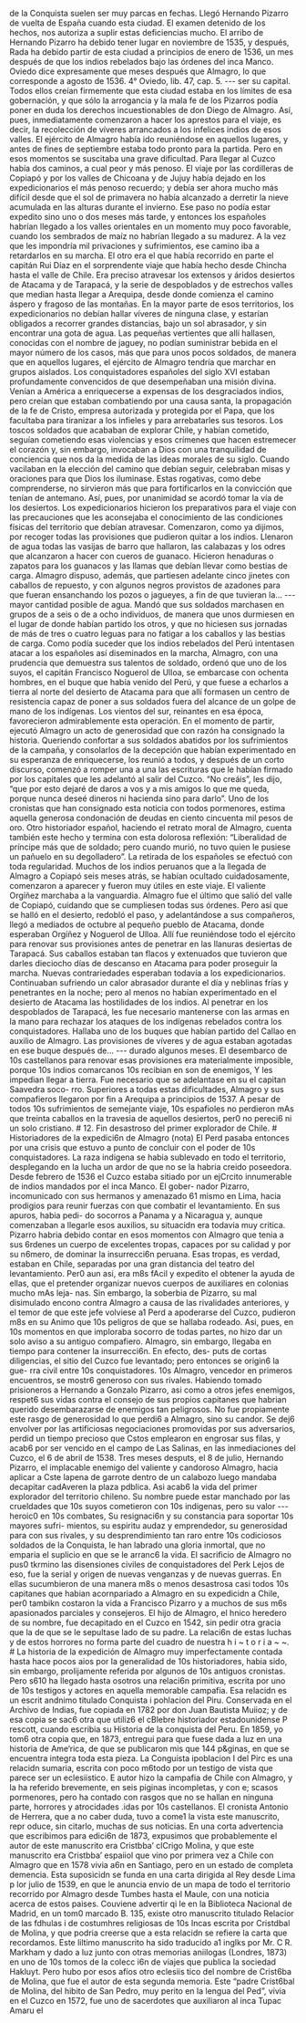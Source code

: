 de la Conquista suelen ser muy parcas en fechas. Llegó Hernando Pizarro de vuelta de España cuando esta ciudad. El examen detenido de los hechos, nos autoriza a suplir estas deficiencias mucho. El arribo de Hernando Pizarro ha debido tener lugar en noviembre de 1535, y después, Rada ha debido partir de esta ciudad a principios de enero de 1536, un mes después de que los indios rebelados bajo las órdenes del inca Manco. Oviedo dice expresamente que meses después que Almagro, lo que corresponde a agosto de 1536. 4° Oviedo, lib. 47, cap. 5. --- ser su capital. Todos ellos creían firmemente que esta ciudad estaba en los límites de esa gobernación, y que sólo la arrogancia y la mala fe de los Pizarros podía poner en duda los derechos incuestionables de don Diego de Almagro. Así, pues, inmediatamente comenzaron a hacer los aprestos para el viaje, es decir, la recolección de víveres arrancados a los infelices indios de esos valles. El ejército de Almagro había ido reuniéndose en aquellos lugares, y antes de fines de septiembre estaba todo pronto para la partida. Pero en esos momentos se suscitaba una grave dificultad. Para llegar al Cuzco había dos caminos, a cual peor y más penoso. El viaje por las cordilleras de Copiapó y por los valles de Chicoana y de Jujuy había dejado en los expedicionarios el más penoso recuerdo; y debía ser ahora mucho más difícil desde que el sol de primavera no había alcanzado a derretir la nieve acumulada en las alturas durante el invierno. Ese paso no podía estar expedito sino uno o dos meses más tarde, y entonces los españoles habrían llegado a los valles orientales en un momento muy poco favorable, cuando los sembrados de maíz no habrían llegado a su madurez. A la vez que les impondría mil privaciones y sufrimientos, ese camino iba a retardarlos en su marcha. El otro era el que había recorrido en parte el capitán Rui Díaz en el sorprendente viaje que había hecho desde Chincha hasta el valle de Chile. Era preciso atravesar los extensos y áridos desiertos de Atacama y de Tarapacá, y la serie de despoblados y de estrechos valles que median hasta llegar a Arequipa, desde donde comienza el camino áspero y fragoso de las montañas. En la mayor parte de esos territorios, los expedicionarios no debían hallar víveres de ninguna clase, y estarían obligados a recorrer grandes distancias, bajo un sol abrasador, y sin encontrar una gota de agua. Las pequeñas vertientes que allí hallasen, conocidas con el nombre de jaguey, no podían suministrar bebida en el mayor número de los casos, más que para unos pocos soldados, de manera que en aquellos lugares, el ejército de Almagro tendría que marchar en grupos aislados. Los conquistadores españoles del siglo XVI estaban profundamente convencidos de que desempeñaban una misión divina. Venían a América a enriquecerse a expensas de los desgraciados indios, pero creían que estaban combatiendo por una causa santa, la propagación de la fe de Cristo, empresa autorizada y protegida por el Papa, que los facultaba para tiranizar a los infieles y para arrebatarles sus tesoros. Los toscos soldados que acababan de explorar Chile, y habían cometido, seguían cometiendo esas violencias y esos crímenes que hacen estremecer el corazón y, sin embargo, invocaban a Dios con una tranquilidad de conciencia que nos da la medida de las ideas morales de su siglo. Cuando vacilaban en la elección del camino que debían seguir, celebraban misas y oraciones para que Dios los iluminase. Estas rogativas, como debe comprenderse, no sirvieron más que para fortificarlos en la convicción que tenían de antemano. Así, pues, por unanimidad se acordó tomar la vía de los desiertos. Los expedicionarios hicieron los preparativos para el viaje con las precauciones que les aconsejaba el conocimiento de las condiciones físicas del territorio que debían atravesar. Comenzaron, como ya dijimos, por recoger todas las provisiones que pudieron quitar a los indios. Llenaron de agua todas las vasijas de barro que hallaron, las calabazas y los odres que alcanzaron a hacer con cueros de guanaco. Hicieron henaduras o zapatos para los guanacos y las llamas que debían llevar como bestias de carga. Almagro dispuso, además, que partiesen adelante cinco jinetes con caballos de repuesto, y con algunos negros provistos de azadones para que fueran ensanchando los pozos o jagueyes, a fin de que tuvieran la... --- mayor cantidad posible de agua. Mandó que sus soldados marchasen en grupos de a seis o de a ocho individuos, de manera que unos durmiesen en el lugar de donde habían partido los otros, y que no hiciesen sus jornadas de más de tres o cuatro leguas para no fatigar a los caballos y las bestias de carga. Como podía suceder que los indios rebelados del Perú intentasen atacar a los españoles así diseminados en la marcha, Almagro, con una prudencia que demuestra sus talentos de soldado, ordenó que uno de los suyos, el capitán Francisco Noguerol de Ulloa, se embarcase con ochenta hombres, en el buque que había venido del Perú, y que fuese a echarlos a tierra al norte del desierto de Atacama para que allí formasen un centro de resistencia capaz de poner a sus soldados fuera del alcance de un golpe de mano de los indígenas. Los vientos del sur, reinantes en esa época, favorecieron admirablemente esta operación. En el momento de partir, ejecutó Almagro un acto de generosidad que con razón ha consignado la historia. Queriendo confortar a sus soldados abatidos por los sufrimientos de la campaña, y consolarlos de la decepción que habían experimentado en su esperanza de enriquecerse, los reunió a todos, y después de un corto discurso, comenzó a romper una a una las escrituras que le habían firmado por los capitales que les adelantó al salir del Cuzco. “No creáis”, les dijo, “que por esto dejaré de daros a vos y a mis amigos lo que me queda, porque nunca deseé dineros ni hacienda sino para darlo”. Uno de los cronistas que han consignado esta noticia con todos pormenores, estima aquella generosa condonación de deudas en ciento cincuenta mil pesos de oro. Otro historiador español, haciendo el retrato moral de Almagro, cuenta también este hecho y termina con esta dolorosa reflexión: “Liberalidad de príncipe más que de soldado; pero cuando murió, no tuvo quien le pusiese un pañuelo en su degolladero”. La retirada de los españoles se efectuó con toda regularidad. Muchos de los indios peruanos que a la llegada de Almagro a Copiapó seis meses atrás, se habían ocultado cuidadosamente, comenzaron a aparecer y fueron muy útiles en este viaje. El valiente Orgíñez marchaba a la vanguardia. Almagro fue el último que salió del valle de Copiapó, cuidando que se cumpliesen todas sus órdenes. Pero así que se halló en el desierto, redobló el paso, y adelantándose a sus compañeros, llegó a mediados de octubre al pequeño pueblo de Atacama, donde esperaban Orgíñez y Noguerol de Ulloa. Allí fue reuniéndose todo el ejército para renovar sus provisiones antes de penetrar en las llanuras desiertas de Tarapacá. Sus caballos estaban tan flacos y extenuados que tuvieron que darles dieciocho días de descanso en Atacama para poder proseguir la marcha. Nuevas contrariedades esperaban todavía a los expedicionarios. Continuaban sufriendo un calor abrasador durante el día y neblinas frías y penetrantes en la noche; pero al menos no habían experimentado en el desierto de Atacama las hostilidades de los indios. Al penetrar en los despoblados de Tarapacá, les fue necesario mantenerse con las armas en la mano para rechazar los ataques de los indígenas rebelados contra los conquistadores. Hallaba uno de los buques que habían partido del Callao en auxilio de Almagro. Las provisiones de víveres y de agua estaban agotadas en ese buque después de... --- durado algunos meses. El desembarco de 10s castellanos para renovar esas provisiones era materialmente imposible, porque 10s indios comarcanos 10s recibian en son de enemigos, Y les impedian llegar a tierra. Fue necesario que se adelantase en su el capitan Saavedra soco- rro. Superiores a todas estas dificultades, Almagro y sus compafieros llegaron por fin a Arequipa a principios de 1537. A pesar de todos 10s sufrimientos de semejante viaje, 10s espafioles no perdieron mAs que treinta caballos en la travesia de aquellos desiertos, per0 no pereci6 ni un solo cristiano. # 12. Fin desastroso del primer explorador de Chile. # Historiadores de la expedici6n de Almagro (nota) El Perd pasaba entonces por una crisis que estuvo a punto de concluir con el poder de 10s conquistadores. La raza indigena se habia sublevado en todo el territorio, desplegando en la lucha un ardor de que no se la habria creido poseedora. Desde febrero de 1536 el Cuzco estaba sitiado por un ejCrcito innumerable de indios mandados por el inca Manco. El gober- nador Pizarro, incomunicado con sus hermanos y amenazado 61 mismo en Lima, hacia prodigios para reunir fuerzas con que combatir el levantamiento. En sus apuros, habia pedi- do socorros a Panama y a Nicaragua y, aunque comenzaban a llegarle esos auxilios, su situacidn era todavia muy critica. Pizarro habria debido contar en esos momentos con Almagro que tenia a sus 6rdenes un cuerpo de excelentes tropas, capaces por su calidad y por su n6mero, de dominar la insurrecci6n peruana. Esas tropas, es verdad, estaban en Chile, separadas por una gran distancia del teatro del levantamiento. Per0 aun asi, era m8s fAcil y expedito el obtener la ayuda de ellas, que el pretender organizar nuevos cuerpos de auxiliares en colonias mucho mAs leja- nas. Sin embargo, la soberbia de Pizarro, su mal disimulado encono contra Almagro a causa de las rivalidades anteriores, y el temor de que este jefe volviese a1 Perd a apoderarse del Cuzco, pudieron m8s en su Animo que 10s peligros de que se hallaba rodeado. Asi, pues, en 10s momentos en que imploraba socorro de todas partes, no hizo dar un solo aviso a su antiguo compafiero. Almagro, sin embargo, llegaba en tiempo para contener la insurrecci6n. En efecto, des- puts de cortas diligencias, el sitio del Cuzco fue levantado; pero entonces se origin6 la gue- rra civil entre 10s conquistadores. 10s Almagro, vencedor en primeros encuentros, se mostr6 generoso con sus rivales. Habiendo tomado prisioneros a Hernando a Gonzalo Pizarro, asi como a otros jefes enemigos, respet6 sus vidas contra el consejo de sus propios capitanes que habrian querido desembarazarse de enemigos tan peligrosos. No fue propiamente este rasgo de generosidad lo que perdi6 a Almagro, sino su candor. Se dej6 envolver por las artificiosas negociaciones promovidas por sus adversarios, perdid un tiempo precioso que Cstos emplearon en engrosar sus filas, y acab6 por ser vencido en el campo de Las Salinas, en las inmediaciones del Cuzco, el 6 de abril de 1538. Tres meses desputs, el 8 de julio, Hernando Pizarro, el implacable enemigo del valiente y candoroso Almagro, hacia aplicar a Cste lapena de garrote dentro de un calabozo luego mandaba decapitar cadAveren la plaza pdblica. Asi acab6 la vida del primer explorador del territorio chileno. Su nombre puede estar manchado por las crueldades que 10s suyos cometieron con 10s indigenas, pero su valor --- heroic0 en 10s combates, Su resignaci6n y su constancia para soportar 10s mayores sufri- mientos, su espiritu audaz y emprendedor, su generosidad para con sus rivales, y su desprendimiento tan raro entre 10s codiciosos soldados de la Conquista, le han labrado una gloria inmortal, que no emparia el suplicio en que se le arranc6 la vida. El sacrificio de Almagro no pus0 tkrmino las disensiones civiles de conquistadores del Perk Lejos de eso, fue la serial y origen de nuevas venganzas y de nuevas guerras. En ellas sucumbieron de una manera m8s o menos desastrosa casi todos 10s capitanes que habian acornpariado a Almagro en su expedicidn a Chile, per0 tambikn costaron la vida a Francisco Pizarro y a muchos de sus m6s apasionados parciales y consejeros. El hijo de Almagro, el hnico heredero de su nombre, fue decapitado en el Cuzco en 1542, sin pedir otra gracia que la de que se le sepultase lado de su padre. La relaci6n de estas luchas y de estos horrores no forma parte del cuadro de nuestra h i ~ t o r i a ~ ~. # La historia de la expedición de Almagro muy imperfectamente contada hasta hace pocos aios por la generalidad de 10s historiadores, habia sido, sin embargo, prolijamente referida por algunos de 10s antiguos cronistas. Pero s610 ha llegado hasta osotros una relaci6n primitiva, escrita por uno de 10s testigos y actores en aquella memorable campafia. Esa relacidn es un escrit andnimo titulado Conquista i pohlacion del Piru. Conservada en el Archivo de Indias, fue copiada en 1782 por don Juan Bautista Muiioz; y de esa copia se sac6 otra que utiliz6 el cBlebre historiador estadounidense P rescott, cuando escribia su Historia de la conquista del Peru. En 1859, yo tom6 otra copia que, en 1873, entregui para que fuese dada a luz en una historia de Ame‘rica, de que se publicaron mis que 144 p&#x26;ginas, en que se encuentra integra toda esta pieza. La Conguista ipoblacion I del Pirc es una relacidn sumaria, escrita con poco m6todo por un testigo de vista que parece ser un eclesiistico. E autor hizo la campafia de Chile con Almagro, y la ha referido brevemente, en seis piginas incompletas, y con e; scasos pormenores, pero ha contado con rasgos que no se hallan en ninguna parte, horrores y atrocidades .idas por 10s castellanos. El cronista Antonio de Herrera, que a no caber duda, tuvo a come1 la vista este manuscrito, repr oduce, sin citarlo, muchas de sus noticias. En una corta advertencia que escribimos para edici6n de 1873, expusimos que probablemente el autor de este manuscrito era Cristbba’ clCrigo Molina, y que este manuscrito era Cristbba’ espaiiol que vino por primera vez a Chile con Almagro que en 1578 vivia a6n en Santiago, pero en un estado de completa demencia. Esta suposicidn se funda en una carta dirigida al Rey desde Lima p lor julio de 1539, en que le anuncia envio de un mapa de todo el territorio recorrido por Almagro desde Tumbes hasta el Maule, con una noticia acerca de estos paises. Couviene advertir qi le en la Biblioteca Nacional de Madrid, en un tom0 marcado B. 135, existe otro manuscrito titulado Relacior de las fdhulas i de costumhres religiosas de 10s Incas escrita por Cristdbal de Molina, y que podria creerse que a esta relacidn se refiere la carta que recordamos. Este liltimo manuscrito ha sido traducido a1 inglks por Mr. C R. Markham y dado a luz junto con otras memorias aniilogas (Londres, 1873) en uno de 10s tomos de la colecc i6n de viajes que publica la sociedad Hakluyt. Pero hubo por esos afíos otro eclesiis tico del nombre de Crist6ba de Molina, que fue el autor de esta segunda memoria. Este “padre Crist6bal de Molina, del hibito de San Pedro, muy perito en la lengua del Ped”, vivia en el Cuzco en 1572, fue uno de sacerdotes que auxiliaron al inca Tupac Amaru el